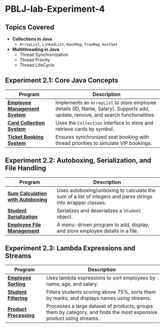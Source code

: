 # PBLJ-lab-Experiment-4

## Topics Covered
- **Collections in Java**
  - `ArrayList`, `LinkedList`, `HashMap`, `TreeMap`, `HashSet`
- **Multithreading in Java**
  - Thread Synchronization
  - Thread Priority
  - Thread LifeCycle
    
## Experiment 2.1: Core Java Concepts  

| Program | Description |
|---------|------------|
| **[Employee Management System](EmployeeManagement.java)** | Implements an `ArrayList` to store employee details (ID, Name, Salary). Supports add, update, remove, and search functionalities. |
| **[Card Collection System](CardCollection.java)** | Uses the `Collection` interface to store and retrieve cards by symbol. |
| **[Ticket Booking System](TicketBooking.java)** | Ensures synchronized seat booking with thread priorities to simulate VIP bookings. |

## Experiment 2.2: Autoboxing, Serialization, and File Handling  

| Program | Description |
|---------|------------|
| **[Sum Calculation with Autoboxing](SumAutoboxing.java)** | Uses autoboxing/unboxing to calculate the sum of a list of integers and parse strings into wrapper classes. |
| **[Student Serialization](StudentSerialization.java)** | Serializes and deserializes a `Student` object. |
| **[Employee File Management](EmployeeFileManager.java)** | A menu-driven program to add, display, and store employee details in a file. |

## Experiment 2.3: Lambda Expressions and Streams  

| Program | Description |
|---------|------------|
| **[Employee Sorting](EmployeeSorting.java)** | Uses lambda expressions to sort employees by name, age, and salary. |
| **[Student Filtering](StudentFiltering.java)** | Filters students scoring above 75%, sorts them by marks, and displays names using streams. |
| **[Product Processing](ProductProcessing.java)** | Processes a large dataset of products, groups them by category, and finds the most expensive product using streams. |
